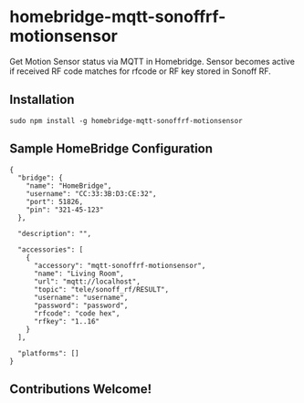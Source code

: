 # homebridge-mqtt-sonoffrf-motionsensor

Get Motion Sensor status via MQTT in Homebridge.
Sensor becomes active if received RF code matches for rfcode or RF key stored in Sonoff RF.

Installation
--------------------
    sudo npm install -g homebridge-mqtt-sonoffrf-motionsensor


Sample HomeBridge Configuration
--------------------
    {
      "bridge": {
        "name": "HomeBridge",
        "username": "CC:33:3B:D3:CE:32",
        "port": 51826,
        "pin": "321-45-123"
      },

      "description": "",

      "accessories": [
        {
          "accessory": "mqtt-sonoffrf-motionsensor",
          "name": "Living Room",
          "url": "mqtt://localhost",
          "topic": "tele/sonoff_rf/RESULT",
          "username": "username",
          "password": "password",
          "rfcode": "code hex",
          "rfkey": "1..16"
        }
      ],

      "platforms": []
    }

Contributions Welcome!
--------------------
